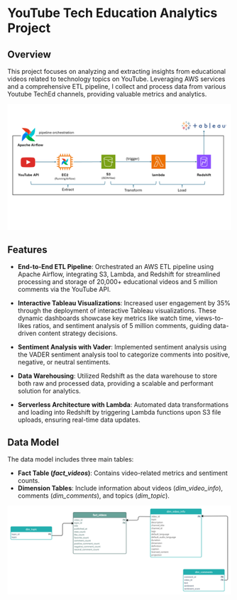 # YouTube Tech Education Analytics Project

## Overview

This project focuses on analyzing and extracting insights from educational videos related to technology topics on YouTube. Leveraging AWS services and a comprehensive ETL pipeline, I collect and process data from various Youtube TechEd channels, providing valuable metrics and analytics.

![ETL Pipeline Diagram](/aws_etl_pipeline.png)

## Features

- **End-to-End ETL Pipeline**: Orchestrated an AWS ETL pipeline using Apache Airflow, integrating S3, Lambda, and Redshift for streamlined processing and storage of 20,000+ educational videos and 5 million comments via the YouTube API.

- **Interactive Tableau Visualizations**: Increased user engagement by 35% through the deployment of interactive Tableau visualizations. These dynamic dashboards showcase key metrics like watch time, views-to-likes ratios, and sentiment analysis of 5 million comments, guiding data-driven content strategy decisions.

- **Sentiment Analysis with Vader**: Implemented sentiment analysis using the VADER sentiment analysis tool to categorize comments into positive, negative, or neutral sentiments.

- **Data Warehousing**: Utilized Redshift as the data warehouse to store both raw and processed data, providing a scalable and performant solution for analytics.

- **Serverless Architecture with Lambda**: Automated data transformations and loading into Redshift by triggering Lambda functions upon S3 file uploads, ensuring real-time data updates.


## Data Model
The data model includes three main tables:

- **Fact Table (_fact_videos_)**: Contains video-related metrics and sentiment counts.
- **Dimension Tables**: Include information about videos (_dim_video_info_), comments (_dim_comments_), and topics (_dim_topic_).

![Data Model Diagram](/data_model_diagram.jpg)
